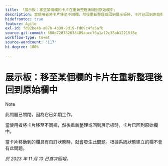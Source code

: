 ```yaml
---
title: 「展示板：移至某個欄的卡片在重新整理後回到原始欄中」
description: 當使用者將卡片移至不同欄，然後重新整理或回到展示板時，卡片已回到原始欄中。
hidefromtoc: true
feature: Agile
exl-id: fd92be4b-a87b-4b99-9d19-fd69c4fa5afb
source-git-commit: 688d728782638489aacc76a1a12c38ab12215f8e
workflow-type: tm+mt
source-wordcount: '117'
ht-degree: 100%

---
```


# 展示板：移至某個欄的卡片在重新整理後回到原始欄中

>[!NOTE]
>
>此問題已關閉，因為它已如期工作。

當使用者將卡片移至不同欄，然後重新整理或回到展示板時，卡片已回到原始欄中。

當卡片移動到的欄具有自訂狀態時，就會發生此問題。根據系統狀態建立的欄不會有此問題。

_於 2023 年 11 月 10 日首次回報。_
